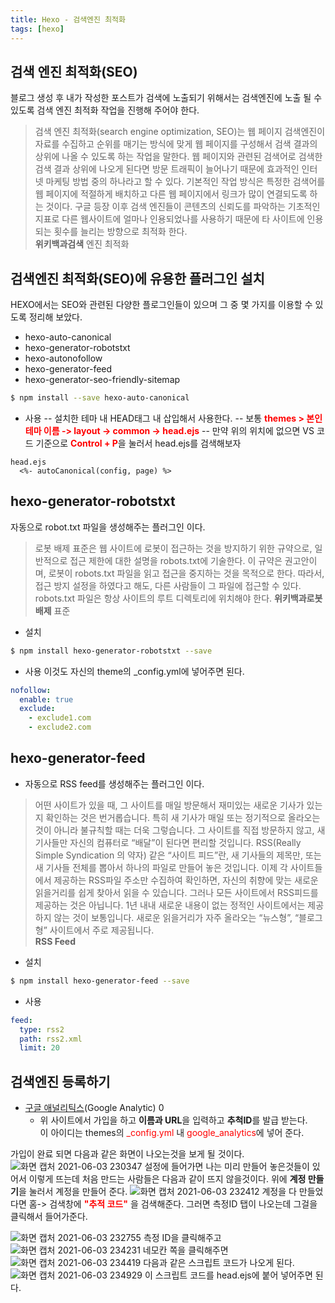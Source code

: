 ```yaml
---
title: Hexo - 검색엔진 최적화
tags: [hexo]
---
```


## 검색 엔진 최적화(SEO)

블로그 생성 후 내가 작성한 포스트가 검색에 노출되기 위해서는 검색엔진에 노출 될 수 있도록 검색 엔진 최적화 작업을 진행해 주어야 한다.

> 검색 엔진 최적화(search engine optimization, SEO)는 웹 페이지 검색엔진이 자료를 수집하고 순위를 매기는 방식에 맞게 웹 페이지를 구성해서 검색 결과의 상위에 나올 수 있도록 하는 작업을 말한다. 웹 페이지와 관련된 검색어로 검색한 검색 결과 상위에 나오게 된다면 방문 트래픽이 늘어나기 때문에 효과적인 인터넷 마케팅 방법 중의 하나라고 할 수 있다. 기본적인 작업 방식은 특정한 검색어를 웹 페이지에 적절하게 배치하고 다른 웹 페이지에서 링크가 많이 연결되도록 하는 것이다. 구글 등장 이후 검색 엔진들이 콘텐츠의 신뢰도를 파악하는 기초적인 지표로 다른 웹사이트에 얼마나 인용되었나를 사용하기 때문에 타 사이트에 인용되는 횟수를 늘리는 방향으로 최적화 한다.
> </br> <b>위키백과검색</b> 엔진 최적화

## 검색엔진 최적화(SEO)에 유용한 플러그인 설치

HEXO에서는 SEO와 관련된 다양한 플로그인들이 있으며 그 중 몇 가지를 이용할 수 있도록 정리해 보았다.

- hexo-auto-canonical
- hexo-generator-robotstxt
- hexo-autonofollow
- hexo-generator-feed
- hexo-generator-seo-friendly-sitemap

```bash
$ npm install --save hexo-auto-canonical
```

- 사용
  -- 설치한 테마 내 HEAD태그 내 삽입해서 사용한다.
  -- 보통 <b style="color: red">themes > 본인 테마 이름 -> layout -> common -> head.ejs</b>
  -- 만약 위의 위치에 없으면 VS 코드 기준으로 <b style="color: red">Control + P</b>을 눌러서 head.ejs를 검색해보자

```htnl
head.ejs
  <%- autoCanonical(config, page) %>
```

## hexo-generator-robotstxt

자동으로 robot.txt 파일을 생성해주는 플러그인 이다.

> 로봇 배제 표준은 웹 사이트에 로봇이 접근하는 것을 방지하기 위한 규약으로, 일반적으로 접근 제한에 대한 설명을 robots.txt에 기술한다. 이 규약은 권고안이며, 로봇이 robots.txt 파일을 읽고 접근을 중지하는 것을 목적으로 한다. 따라서, 접근 방지 설정을 하였다고 해도, 다른 사람들이 그 파일에 접근할 수 있다. robots.txt 파일은 항상 사이트의 루트 디렉토리에 위치해야 한다.
> <b>위키백과로봇 배제</b> 표준

- 설치

```bash
$ npm install hexo-generator-robotstxt --save
```

- 사용
  이것도 자신의 theme의 \_config.yml에 넣어주면 된다.

```yml
nofollow:
  enable: true
  exclude:
    - exclude1.com
    - exclude2.com
```

## hexo-generator-feed

- 자동으로 RSS feed를 생성해주는 플러그인 이다.

> 어떤 사이트가 있을 때, 그 사이트를 매일 방문해서 재미있는 새로운 기사가 있는지 확인하는 것은 번거롭습니다. 특히 새 기사가 매일 또는 정기적으로 올라오는 것이 아니라 불규칙할 때는 더욱 그렇습니다.
> 그 사이트를 직접 방문하지 않고, 새 기사들만 자신의 컴퓨터로 “배달”이 된다면 편리할 것입니다.
> RSS(Really Simple Syndication 의 약자) 같은 “사이트 피드”란, 새 기사들의 제목만, 또는 새 기사들 전체를 뽑아서 하나의 파일로 만들어 놓은 것입니다.
> 이제 각 사이트들에서 제공하는 RSS파일 주소만 수집하여 확인하면, 자신의 취향에 맞는 새로운 읽을거리를 쉽게 찾아서 읽을 수 있습니다.
> 그러나 모든 사이트에서 RSS피드를 제공하는 것은 아닙니다. 1년 내내 새로운 내용이 없는 정적인 사이트에서는 제공하지 않는 것이 보통입니다. 새로운 읽을거리가 자주 올라오는 “뉴스형”, “블로그형” 사이트에서 주로 제공됩니다.</br> <b>RSS Feed</b>

- 설치

```bash
$ npm install hexo-generator-feed --save
```

- 사용

```yml
feed:
  type: rss2
  path: rss2.xml
  limit: 20
```

## 검색엔진 등록하기

- [구글 애널리틱스](https://analytics.google.com/)(Google Analytic)
  0
  - 위 사이트에서 가입을 하고 <b>이름과 URL</b>을 입력하고 <b>추척ID</b>를 발급 받는다. </br> 이 아이디는 themes의 <span style="color: red">\_config.yml</span> 내 <span style="color: red">google_analytics</span>에 넣어 준다.

가입이 완료 되면 다음과 같은 화면이 나오는것을 보게 될 것이다.
![화면 캡처 2021-06-03 230347](https://user-images.githubusercontent.com/49426352/120660092-f0a4da80-c4c1-11eb-8de1-2425caf96246.png)
설정에 들어가면 나는 미리 만들어 놓은것들이 있어서 이렇게 뜨는데 처음 만드는 사람들은 다음과 같이 뜨지 않을것이다.
위에 <b>계정 만들기</b>을 눌러서 계정을 만들어 준다.
![화면 캡처 2021-06-03 232412](https://user-images.githubusercontent.com/49426352/120661993-bb998780-c4c3-11eb-811c-0a5dadfc15e2.png)
계정을 다 만들었다면 홈-> 검색창에 <b style="color:red">"추적 코드"</b> 을 검색해준다.
그러면 측정ID 탭이 나오는데 그걸을 클릭해서 들어가준다.

![화면 캡처 2021-06-03 232755](https://user-images.githubusercontent.com/49426352/120663571-18497200-c4c5-11eb-9c1e-7e8a72bfa526.png)
측정 ID을 클릭해주고
![화면 캡처 2021-06-03 234231](https://user-images.githubusercontent.com/49426352/120665295-9a866600-c4c6-11eb-81ca-fa1466ec0b6f.png)
네모칸 쪽을 클릭해주면
![화면 캡처 2021-06-03 234419](https://user-images.githubusercontent.com/49426352/120665300-9b1efc80-c4c6-11eb-97e8-b94ab3fb05b4.png)
다음과 같은 스크립트 코드가 나오게 된다.
![화면 캡처 2021-06-03 234929](https://user-images.githubusercontent.com/49426352/120665303-9bb79300-c4c6-11eb-8ddd-3824cea3d006.png)
이 스크립트 코드를 head.ejs에 붙어 넣어주면 된다.
